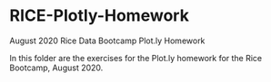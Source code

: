 # RICE-Plotly-Homework
August 2020 Rice Data Bootcamp Plot.ly Homework

In this folder are the exercises for the Plot.ly homework for the Rice Bootcamp, August 2020.
